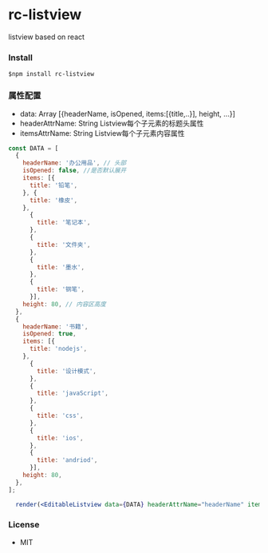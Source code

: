 # rc-listview
listview based on react

### Install
```
$npm install rc-listview
```
### 属性配置
- data: Array [{headerName, isOpened, items:[{title,..}], height, ...}] 
- headerAttrName: String Listview每个子元素的标题头属性
- itemsAttrName: String Listview每个子元素内容属性

```jsx
const DATA = [
  {
    headerName: '办公用品', // 头部
    isOpened: false, //是否默认展开
    items: [{
      title: '铅笔',
    }, {
      title: '橡皮',
    },
      {
        title: '笔记本',
      },
      {
        title: '文件夹',
      },
      {
        title: '墨水',
      },
      {
        title: '钢笔',
      }],
    height: 80, // 内容区高度
  },
  {
    headerName: '书籍',
    isOpened: true,
    items: [{
      title: 'nodejs',
    },
      {
        title: '设计模式',
      },
      {
        title: 'javaScript',
      },
      {
        title: 'css',
      },
      {
        title: 'ios',
      },
      {
        title: 'andriod',
      }],
    height: 80,
  },
];

  render(<EditableListview data={DATA} headerAttrName="headerName" itemsAttrName="items" />, root);
```
### License
- MIT

